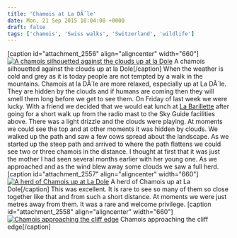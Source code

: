 ```yaml
---
title: 'Chamois at La DÃ´le'
date: Mon, 21 Sep 2015 10:04:08 +0000
draft: false
tags: ['chamois', 'Swiss walks', 'Switzerland', 'wildlife']
---
```


\[caption id="attachment\_2556" align="aligncenter" width="660"\][![A chamois silhouetted against the clouds up at la Dole](http://www.main-vision.com/richard/blog/wp-content/uploads/2015/09/P9180157-1024x576.jpg)](http://www.main-vision.com/richard/blog/wp-content/uploads/2015/09/P9180157.jpg) A chamois silhouetted against the clouds up at la Dole\[/caption\] When the weather is cold and grey as it is today people are not tempted by a walk in the mountains. Chamois at la DÃ´le are more relaxed, especially up at La DÃ´le. They are hidden by the clouds and if humans are coming then they will smell them long before we get to see them. On Friday of last week we were lucky. With a friend we decided that we would eat lunch at [La Barillette](http://www.restaurant-barillette.ch/) after going for a short walk up from the radio mast to the Sky Guide facilities above. There was a light drizzle and the clouds were playing. At moments we could see the top and at other moments it was hidden by clouds. We walked up the path and saw a few cows spread about the landscape. As we started up the steep path and arrived to where the path flattens we could see two or three chamois in the distance. I thought at first that it was just the mother I had seen several months earlier with her young one. As we approached and as the wind blew away some clouds we saw a full herd. \[caption id="attachment\_2557" align="aligncenter" width="660"\][![A herd of Chamois up at La Dole](http://www.main-vision.com/richard/blog/wp-content/uploads/2015/09/P9180166-1024x576.jpg)](http://www.main-vision.com/richard/blog/wp-content/uploads/2015/09/P9180166.jpg) A herd of Chamois up at La Dole\[/caption\] This was excellent. It is rare to see so many of them so close together like that and from such a short distance. At moments we were just metres away from them. It was a rare and welcome privilege. \[caption id="attachment\_2558" align="aligncenter" width="660"\][![Chamois approaching the cliff edge](http://www.main-vision.com/richard/blog/wp-content/uploads/2015/09/P9180173-1024x576.jpg)](http://www.main-vision.com/richard/blog/wp-content/uploads/2015/09/P9180173.jpg) Chamois approaching the cliff edge\[/caption\]